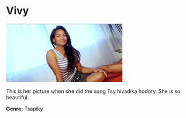 # Vivy

![alt text](vivy.jpg) 

This is her picture when she did the song Tsy hivadika hodory.
She is so beautiful.

**Genre:** Tsapiky
